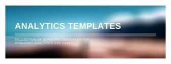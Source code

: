 ![Header](https://github.com/sa-patterson/analytics_templates/blob/master/Analytics%20Templates%20header.png "Header")

